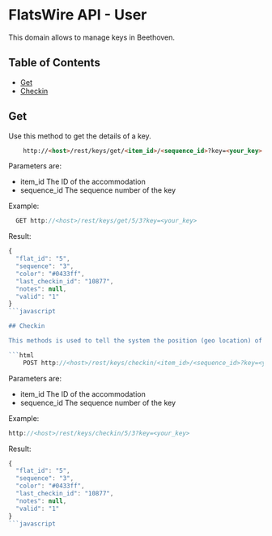 # FlatsWire API - User

This domain allows to manage keys in Beethoven.

## Table of Contents

* [Get](#get)
* [Checkin](#get)

## Get

Use this method to get the details of a key.


```html
    http://<host>/rest/keys/get/<item_id>/<sequence_id>?key=<your_key>
```

Parameters are:
- item_id The ID of the accommodation
- sequence_id The sequence number of the key

Example:

```javascript
  GET http://<host>/rest/keys/get/5/3?key=<your_key>
```

Result:
```javascript
{
  "flat_id": "5",
  "sequence": "3",
  "color": "#0433ff",
  "last_checkin_id": "10877",
  "notes": null,
  "valid": "1"
}
```javascript

## Checkin

This methods is used to tell the system the position (geo location) of a key.

```html
    POST http://<host>/rest/keys/checkin/<item_id>/<sequence_id>?key=<your_key>
```

Parameters are:
- item_id The ID of the accommodation
- sequence_id The sequence number of the key

Example:

```javascript
http://<host>/rest/keys/checkin/5/3?key=<your_key>
```

Result:
```javascript
{
  "flat_id": "5",
  "sequence": "3",
  "color": "#0433ff",
  "last_checkin_id": "10877",
  "notes": null,
  "valid": "1"
}
```javascript


